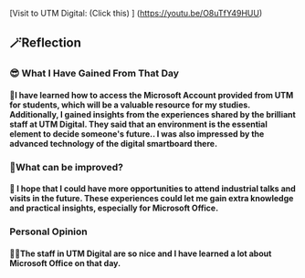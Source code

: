 [Visit to UTM Digital: (Click this) ]
(https://youtu.be/O8uTfY49HUU)
<h2>🪄Reflection</h2>  
 <h3> 😎 What I Have Gained From That Day </h3>
<h4> 👣I have learned how to access the Microsoft Account provided from UTM for students, which will be a valuable resource for my studies. Additionally, I gained insights from the experiences shared by the brilliant staff at UTM Digital. They said that an environment is the essential element to decide someone's future.. I was also impressed by the advanced technology of  the digital smartboard there.</h4>

 <h3>👀What can be improved? </h3>
<h4>🧐 I hope that I could have more opportunities to attend industrial talks and visits in the future. These experiences could let me gain extra knowledge and practical insights, especially for Microsoft Office.</h4>

 <h3> Personal Opinion  </h3>
<h4>💪🏻The staff in UTM Digital are so nice and I have learned a lot about Microsoft Office on that day.</h4>
